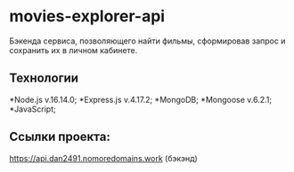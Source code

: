# movies-explorer-api
Бэкенда сервиса, позволяющего найти фильмы, сформировав запрос и сохранить их в личном кабинете.

## Технологии
*Node.js v.16.14.0;
*Express.js v.4.17.2;
*MongoDB;
*Mongoose v.6.2.1;
*JavaScript;

## Ссылки проекта:
https://api.dan2491.nomoredomains.work (бэкэнд)
